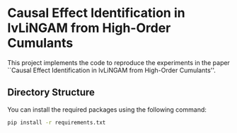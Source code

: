 # Causal Effect Identification in lvLiNGAM from High-Order Cumulants

This project implements the code to reproduce the experiments in the paper ``Causal Effect Identification in lvLiNGAM from High-Order Cumulants''.

## Directory Structure

You can install the required packages using the following command:

```sh
pip install -r requirements.txt
```
